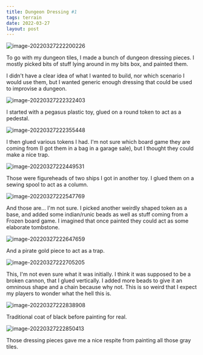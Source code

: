 ```yaml
---
title: Dungeon Dressing #1
tags: terrain
date: 2022-03-27
layout: post
---
```


![image-20220327222200226](image-20220327222200226.png)

To go with my dungeon tiles, I made a bunch of dungeon dressing pieces. I mostly picked bits of stuff lying around in my bits box, and painted them.

I didn't have a clear idea of what I wanted to build, nor which scenario I would use them, but I wanted generic enough dressing that could be used to improvise a dungeon.

![image-20220327222322403](image-20220327222322403.png)

I started with a pegasus plastic toy, glued on a round token to act as a pedestal.

![image-20220327222355448](image-20220327222355448.png)

I then glued various tokens I had. I'm not sure which board game they are coming from (I got them in a bag in a garage sale), but I thought they could make a nice trap.

![image-20220327222449531](image-20220327222449531.png)

Those were figureheads of two ships I got in another toy. I glued them on a sewing spool to act as a column.

![image-20220327222547769](image-20220327222547769.png)

And those are... I'm not sure. I picked another weirdly shaped token as a base, and added some indian/runic beads as well as stuff coming from a Frozen board game. I imagined that once painted they could act as some elaborate tombstone.

![image-20220327222647659](image-20220327222647659.png)

And a pirate gold piece to act as a trap.

![image-20220327222705205](image-20220327222705205.png)

This, I'm not even sure what it was initially. I think it was supposed to be a broken cannon, that I glued vertically. I added more beads to give it an omninous shape and a chain because why not. This is so weird that I expect my players to wonder what the hell this is.

![image-20220327222838908](image-20220327222838908.png)

Traditional coat of black before painting for real.

![image-20220327222850413](image-20220327222850413.png)

Those dressing pieces gave me a nice respite from painting all those gray tiles.











